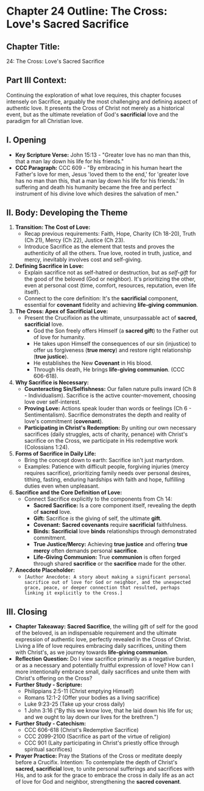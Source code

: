 # Chapter 24 Outline: The Cross: Love's Sacred Sacrifice

## Chapter Title:
24: The Cross: Love's Sacred Sacrifice

## Part III Context:
Continuing the exploration of what love requires, this chapter focuses intensely on Sacrifice, arguably the most challenging and defining aspect of authentic love. It presents the Cross of Christ not merely as a historical event, but as the ultimate revelation of God's **sacrificial** love and the paradigm for all Christian love.

## I. Opening

*   **Key Scripture Verse:** John 15:13 - "Greater love has no man than this, that a man lay down his life for his friends."
*   **CCC Paragraph:** CCC 609 - "By embracing in his human heart the Father's love for men, Jesus 'loved them to the end,' for 'greater love has no man than this, that a man lay down his life for his friends.' In suffering and death his humanity became the free and perfect instrument of his divine love which desires the salvation of men."

## II. Body: Developing the Theme

1.  **Transition: The Cost of Love:**
    *   Recap previous requirements: Faith, Hope, Charity (Ch 18-20), Truth (Ch 21), Mercy (Ch 22), Justice (Ch 23).
    *   Introduce Sacrifice as the element that tests and proves the authenticity of all the others. True love, rooted in truth, justice, and mercy, inevitably involves cost and self-giving.
2.  **Defining Sacrifice in Love:**
    *   Explain sacrifice not as self-hatred or destruction, but as *self-gift* for the good of the beloved (God or neighbor). It's prioritizing the other, even at personal cost (time, comfort, resources, reputation, even life itself).
    *   Connect to the core definition: It's the **sacrificial** component, essential for **covenant** fidelity and achieving **life-giving communion**.
3.  **The Cross: Apex of Sacrificial Love:**
    *   Present the Crucifixion as the ultimate, unsurpassable act of **sacred, sacrificial** love.
        *   God the Son freely offers Himself (a **sacred gift**) to the Father out of love for humanity.
        *   He takes upon Himself the consequences of our sin (injustice) to offer us forgiveness (**true mercy**) and restore right relationship (**true justice**).
        *   He establishes the New **Covenant** in His blood.
        *   Through His death, He brings **life-giving communion**. (CCC 606-618).
4.  **Why Sacrifice is Necessary:**
    *   **Counteracting Sin/Selfishness:** Our fallen nature pulls inward (Ch 8 - Individualism). Sacrifice is the active counter-movement, choosing love over self-interest.
    *   **Proving Love:** Actions speak louder than words or feelings (Ch 6 - Sentimentalism). Sacrifice demonstrates the depth and reality of love's commitment (**covenant**).
    *   **Participating in Christ's Redemption:** By uniting our own necessary sacrifices (daily struggles, acts of charity, penance) with Christ's sacrifice on the Cross, we participate in His redemptive work (Colossians 1:24).
5.  **Forms of Sacrifice in Daily Life:**
    *   Bring the concept down to earth: Sacrifice isn't just martyrdom.
    *   Examples: Patience with difficult people, forgiving injuries (mercy requires sacrifice), prioritizing family needs over personal desires, tithing, fasting, enduring hardships with faith and hope, fulfilling duties even when unpleasant.
6.  **Sacrifice and the Core Definition of Love:**
    *   Connect Sacrifice explicitly to the components from Ch 14:
        *   **Sacred Sacrifice:** Is a core component itself, revealing the depth of **sacred** love.
        *   **Gift:** Sacrifice *is* the giving of self, the ultimate **gift**.
        *   **Covenant:** **Sacred covenants** require **sacrificial** faithfulness.
        *   **Binds:** **Sacrificial** love **binds** relationships through demonstrated commitment.
        *   **True Justice/Mercy:** Achieving **true justice** and offering **true mercy** often demands personal **sacrifice**.
        *   **Life-Giving Communion:** True **communion** is often forged through shared **sacrifice** or the **sacrifice** made for the other.
7.  **Anecdote Placeholder:**
    *   `[Author Anecdote: A story about making a significant personal sacrifice out of love for God or neighbor, and the unexpected grace, peace, or deeper connection that resulted, perhaps linking it explicitly to the Cross.]`

## III. Closing

*   **Chapter Takeaway:** **Sacred Sacrifice**, the willing gift of self for the good of the beloved, is an indispensable requirement and the ultimate expression of authentic love, perfectly revealed in the Cross of Christ. Living a life of love requires embracing daily sacrifices, uniting them with Christ's, as we journey towards **life-giving communion**.
*   **Reflection Question:** Do I view sacrifice primarily as a negative burden, or as a necessary and potentially fruitful expression of love? How can I more intentionally embrace small, daily sacrifices and unite them with Christ's offering on the Cross?
*   **Further Study - Scripture:**
    *   Philippians 2:5-11 (Christ emptying Himself)
    *   Romans 12:1-2 (Offer your bodies as a living sacrifice)
    *   Luke 9:23-25 (Take up your cross daily)
    *   1 John 3:16 ("By this we know love, that he laid down his life for us; and we ought to lay down our lives for the brethren.")
*   **Further Study - Catechism:**
    *   CCC 606-618 (Christ's Redemptive Sacrifice)
    *   CCC 2099-2100 (Sacrifice as part of the virtue of religion)
    *   CCC 901 (Laity participating in Christ's priestly office through spiritual sacrifices)
*   **Prayer Practice:** Pray the Stations of the Cross or meditate deeply before a Crucifix. Intention: To contemplate the depth of Christ's **sacred, sacrificial** love, to unite personal sufferings and sacrifices with His, and to ask for the grace to embrace the cross in daily life as an act of love for God and neighbor, strengthening the **sacred covenant**.
